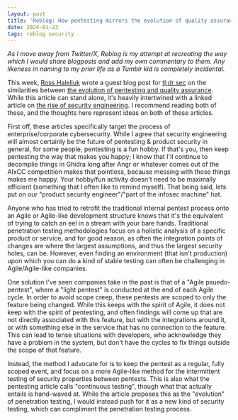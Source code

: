 ```yaml
---
layout: post
title: 'Reblog: How pentesting mirrors the evolution of quality assurance'
date: 2024-01-23
tags: reblog security
---
```


_As I move away from Twitter/X, Reblog is my attempt at recreating the way which I would share blogposts and add my own commentary to them. Any likeness in naming to my prior life as a Tumblr kid is completely incidental._

This week, [Ross Haleliuk](https://www.linkedin.com/in/rosshaleliuk/) wrote a guest blog post for [tl;dr sec](https://tldrsec.com) on the similarities between [the evolution of pentesting and quality assurance](https://tldrsec.com/p/ross-pentesting-qa). While this article can stand alone, it's heavily intertwined with a linked article on [the rise of security engineering](https://ventureinsecurity.net/p/the-rise-of-security-engineering). I recommend reading both of these, and the thoughts here represent ideas on both of these articles.

First off, these articles specifically target the process of enterprise/corporate cybersecurity. While I agree that security engineering will almost certainly be the future of pentesting & product security in general, for some people, pentesting is a fun hobby. If that's you, then keep pentesting the way that makes you happy; I know that I'll continue to decomplie things in Ghidra long after Angr or whatever comes out of the AIxCC competition makes that pointless, because messing with those things makes me happy. Your hobby/fun activity doesn't need to be maximally efficient (something that I often like to remind myself). That being said, lets put on our "product security engineer"/"part of the infosec machine" hat.

Anyone who has tried to retrofit the traditional internal pentest process onto an Agile or Agile-like development structure knows that it's the equivalent of trying to catch an eel in a stream with your bare hands. Traditional penetration testing methodologies focus on a holistic analysis of a specific product or service, and for good reason, as often the integration points of changes are where the largest assumptions, and thus the largest security holes, can be. However, even finding an environment (that isn't production) upon which you can do a kind of stable testing can often be challenging in Agile/Agile-like companies. 

One solution I've seen companies take in the past is that of a "Agile psuedo-pentest", where a "light pentest" is conducted at the end of each Agile cycle. In order to avoid scope creep, these pentests are scoped to only the feature being changed. While this keeps with the spirit of Agile, it does not keep with the spirit of pentesting, and often findings will come up that are not directly associated with this feature, but with the integrations around it, or with something else in the service that has no connection to the feature. This can lead to tense situations with developers, who acknowledge they have a problem in the system, but don't have the cycles to fix things outside the scope of that feature.

Instead, the method I advocate for is to keep the pentest as a regular, fully scoped event, and focus on a more Agile-like method for the intermittent testing of security properties between pentests. This is also what the pentesting article calls "continuous testing", though what that actually entails is hand-waved at. While the article proposes this as the "evolution" of penetration testing, I would instead push for it as a new kind of security testing, which can compliment the penetration testing process.
